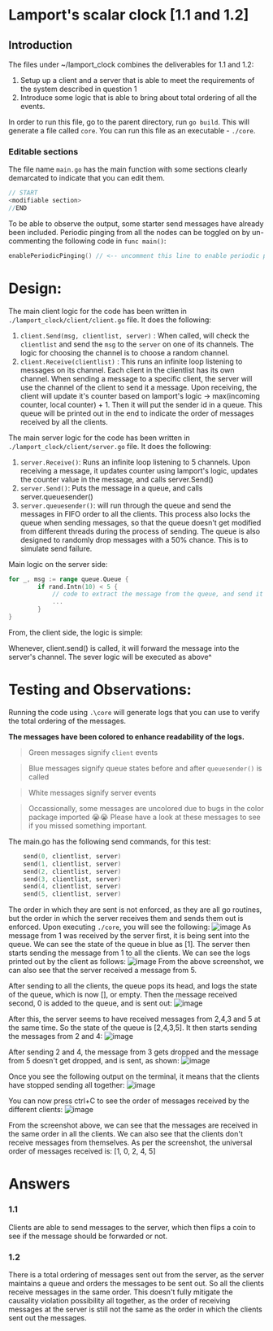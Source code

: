 # Lamport's scalar clock [1.1 and 1.2]

## Introduction
The files under ~/lamport_clock combines the deliverables for 1.1 and 1.2:
1. Setup up a client and a server that is able to meet the requirements of the system described in question 1
2. Introduce some logic that is able to bring about total ordering of all the events. 

In order to run this file, go to the parent directory, run `go build`. This will generate a file called `core`. You can run this file as an executable - `./core`.

### Editable sections
The file name `main.go` has the main function with some sections clearly demarcated to indicate that you can edit them. 
```go
// START
<modifiable section>
//END
```
To be able to observe the output, some starter send messages have already been included. 
Periodic pinging from all the nodes can be toggled on by un-commenting the following code in `func main()`:
```go
enablePeriodicPinging() // <-- uncomment this line to enable periodic pinging from all the clients.
```

# Design:

The main client logic for the code has been written in `./lamport_clock/client/client.go` file. It does the following:
1. `client.Send(msg, clientlist, server)` : When called, will check the `clientlist` and send the `msg` to the `server` on one of its channels. The logic for choosing the channel is to choose a random channel.
2. `client.Receive(clientlist)` : This runs an infinite loop listening to messages on its channel. Each client in the clientlist has its own channel. When sending a message to a specific client, the server will use the channel of the client to send it a message. Upon receiving, the client will update it's counter based on lamport's logic -> max(incoming counter, local counter) + 1. Then it will put the sender id in a queue. This queue will be printed out in the end to indicate the order of messages received by all the clients.

The main server logic for the code has been written in `./lamport_clock/client/server.go` file. It does the following:
1. `server.Receive()`: Runs an infinite loop listening to 5 channels. Upon receiving a message, it updates counter using lamport's logic, updates the counter value in the message, and calls server.Send()
2. `server.Send()`: Puts the message in a queue, and calls server.queuesender()
3. `server.queuesender()`: will run through the queue and send the messages in FIFO order to all the clients. This process also locks the queue when sending messages, so that the queue doesn't get modified from different threads during the process of sending. The queue is also designed to randomly drop messages with a 50% chance. This is to simulate send failure. 

Main logic on the server side:
```go
for _, msg := range queue.Queue {
		if rand.Intn(10) < 5 {
            // code to extract the message from the queue, and send it into the channel of the client
            ...
        }
}
```

From, the client side, the logic is simple: 

Whenever, client.send() is called, it will forward the message into the server's channel. The sever logic will be executed as above^

# Testing and Observations:
Running the code using `.\core` will generate logs that you can use to verify the total ordering of the messages. 

**The messages have been colored to enhance readability of the logs.**

> Green messages signify `client` events

> Blue messages signify queue states before and after `queuesender()` is called

> White messages signify server events

> Occassionally, some messages are uncolored due to bugs in the color package imported 😭😭 Please have a look at these messages to see if you missed something important.

The main.go has the following send commands, for this test:
```go
	send(0, clientlist, server)
	send(1, clientlist, server)
	send(2, clientlist, server)
	send(3, clientlist, server)
	send(4, clientlist, server)
	send(5, clientlist, server)
```
The order in which they are sent is not enforced, as they are all go routines, but the order in which the server receives them and sends them out is enforced.
Upon executing `./core`, you will see the following:
![image](https://github.com/fauzxan/distributed_systems/assets/92146562/497c4331-331c-401f-97af-9f0847da658e)
As message from 1 was received by the server first, it is being sent into the queue. We can see the state of the queue in blue as [1]. The server then starts sending the message from 1 to all the clients. We can see the logs printed out by the client as follows:
![image](https://github.com/fauzxan/distributed_systems/assets/92146562/7bccf70f-feb7-43c3-b1ae-435e02ad97aa)
From the above screenshot, we can also see that the server received a message from 5.

After sending to all the clients, the queue pops its head, and logs the state of the queue, which is now [], or empty.
Then the message received second, 0 is added to the queue, and is sent out:
![image](https://github.com/fauzxan/distributed_systems/assets/92146562/c3369613-2af0-4e78-9fee-421064a79ac8)

After this, the server seems to have received messages from 2,4,3 and 5 at the same time. So the state of the queue is [2,4,3,5]. It then starts sending the messages from 2 and 4:
![image](https://github.com/fauzxan/distributed_systems/assets/92146562/7c271245-2ac1-4241-a58b-5b004a27b502)

After sending 2 and 4, the message from 3 gets dropped and the message from 5 doesn't get dropped, and is sent, as shown:
![image](https://github.com/fauzxan/distributed_systems/assets/92146562/49939783-7ffa-4772-ad3d-08c0378cab68)

Once you see the following output on the terminal, it means that the clients have stopped sending all together:
![image](https://github.com/fauzxan/distributed_systems/assets/92146562/92ab8dd0-2dd0-4acc-9498-f380275ec75f)

You can now press ctrl+C to see the order of messages received by the different clients:
![image](https://github.com/fauzxan/distributed_systems/assets/92146562/06b7299f-d072-4976-bbc0-0dcb88e63119)

From the screenshot above, we can see that the messages are received in the same order in all the clients. 
We can also see that the clients don't receive messages from themselves. As per the screenshot, the universal order of messages received is: [1, 0, 2, 4, 5]

# Answers 
### 1.1
Clients are able to send messages to the server, which then flips a coin to see if the message should be forwarded or not. 
### 1.2
There is a total ordering of messages sent out from the server, as the server maintains a queue and orders the messages to be sent out. So all the clients receive messages in the same order. This doesn't fully mitigate the causality violation possibility all together, as the order of receiving messages at the server is still not the same as the order in which the clients sent out the messages. 
